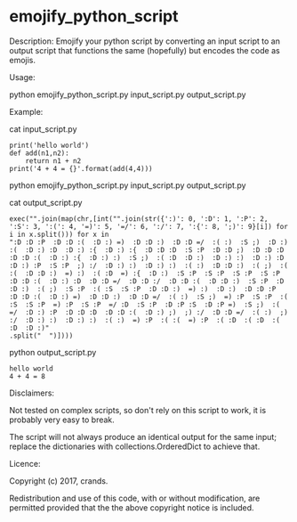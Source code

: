 # emojify_python_script

Description:
Emojify your python script by converting an input script to an output script that functions the same (hopefully) but encodes the code as emojis.

Usage:

python emojify_python_script.py input_script.py output_script.py

Example:

cat input_script.py 

    print('hello world')
    def add(n1,n2):
        return n1 + n2
    print('4 + 4 = {}'.format(add(4,4)))

python emojify_python_script.py input_script.py output_script.py

cat output_script.py 

    exec("".join(map(chr,[int("".join(str({':)': 0, ':D': 1, ':P': 2, ':S': 3, ':(': 4, '=)': 5, '=/': 6, ':/': 7, ':{': 8, ';)': 9}[i]) for i in x.split())) for x in 
    ":D :D :P  :D :D :(  :D :) =)  :D :D :)  :D :D =/  :( :)  :S ;)  :D :) :(  :D :) :D  :D :) :{  :D :) :{  :D :D :D  :S :P  :D :D ;)  :D :D :D  :D :D :(  :D :) :{  :D :) :)  :S ;)  :( :D  :D :)  :D :) :)  :D :) :D  :D :) :P  :S :P  ;) :/  :D :) :)  :D :) :)  :( :)  :D :D :)  :( ;)  :( :(  :D :D :)  =) :)  :( :D  =) :{  :D :)  :S :P  :S :P  :S :P  :S :P  :D :D :(  :D :) :D  :D :D =/  :D :D :/  :D :D :(  :D :D :)  :S :P  :D :D :)  :( ;)  :S :P  :( :S  :S :P  :D :D :)  =) :)  :D :)  :D :D :P  :D :D :(  :D :) =)  :D :D :)  :D :D =/  :( :)  :S ;)  =) :P  :S :P  :( :S  :S :P  =) :P  :S :P  =/ :D  :S :P  :D :P :S  :D :P =)  :S ;)  :( =/  :D :) :P  :D :D :D  :D :D :(  :D :) ;)  ;) :/  :D :D =/  :( :)  ;) :/  :D :) :)  :D :) :)  :( :)  =) :P  :( :(  =) :P  :( :D  :( :D  :( :D  :D :)"
    .split("  ")])))

python output_script.py 

    hello world
    4 + 4 = 8

Disclaimers:

Not tested on complex scripts, so don't rely on this script to work, it is probably very easy to break.

The script will not always produce an identical output for the same input; replace the dictionaries with collections.OrderedDict to achieve that.

Licence:

Copyright (c) 2017, crands.

Redistribution and use of this code, with or without modification, are permitted provided that the the above copyright notice is included.
